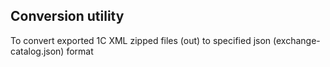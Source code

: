 ## Conversion utility
To convert exported 1C XML zipped files (out) to specified json (exchange-catalog.json) format

